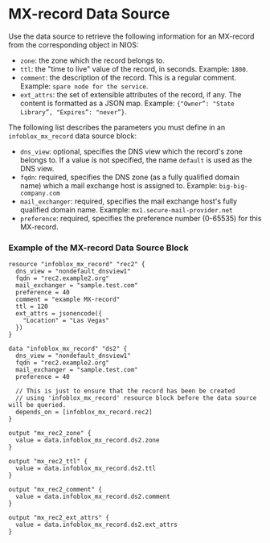 # MX-record Data Source

Use the data source to retrieve the following information for an MX-record from the corresponding object in NIOS:

* `zone`: the zone which the record belongs to.
* `ttl`: the "time to live" value of the record, in seconds. Example: `1800`.
* `comment`: the description of the record. This is a regular comment. Example: `spare node for the service`.
* `ext_attrs`: the set of extensible attributes of the record, if any. The content is formatted as a JSON map. Example: `{"Owner”: "State Library”, "Expires”: "never”}`.

The following list describes the parameters you must define in an `infoblox_mx_record` data source block:

* `dns_view`: optional, specifies the DNS view which the record's zone belongs to. If a value is not specified, the name `default` is used as the DNS view.
* `fqdn`: required, specifies the DNS zone (as a fully qualified domain name) which a mail exchange host is assigned to. Example: `big-big-company.com`
* `mail_exchanger`: required, specifies the mail exchange host's fully qualified domain name. Example: `mx1.secure-mail-provider.net`
* `preference`: required, specifies the preference number (0-65535) for this MX-record.

### Example of the MX-record Data Source Block

```hcl
resource "infoblox_mx_record" "rec2" {
  dns_view = "nondefault_dnsview1"
  fqdn = "rec2.example2.org"
  mail_exchanger = "sample.test.com"
  preference = 40
  comment = "example MX-record"
  ttl = 120
  ext_attrs = jsonencode({
    "Location" = "Las Vegas"
  })
}

data "infoblox_mx_record" "ds2" {
  dns_view = "nondefault_dnsview1"
  fqdn = "rec2.example2.org"
  mail_exchanger = "sample.test.com"
  preference = 40

  // This is just to ensure that the record has been be created
  // using 'infoblox_mx_record' resource block before the data source will be queried.
  depends_on = [infoblox_mx_record.rec2]
}

output "mx_rec2_zone" {
  value = data.infoblox_mx_record.ds2.zone
}

output "mx_rec2_ttl" {
  value = data.infoblox_mx_record.ds2.ttl
}

output "mx_rec2_comment" {
  value = data.infoblox_mx_record.ds2.comment
}

output "mx_rec2_ext_attrs" {
  value = data.infoblox_mx_record.ds2.ext_attrs
}
```
